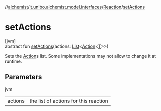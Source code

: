 //[alchemist](../../../index.md)/[it.unibo.alchemist.model.interfaces](../index.md)/[Reaction](index.md)/[setActions](set-actions.md)

# setActions

[jvm]\
abstract fun [setActions](set-actions.md)(actions: [List](https://docs.oracle.com/javase/8/docs/api/java/util/List.html)<[Action](../-action/index.md)<[T](../../it.unibo.alchemist.boundary.interfaces/-output-monitor/index.md)>>)

Sets the [Action](../-action/index.md)s list. Some implementations may not allow to change it at runtime.

## Parameters

jvm

| | |
|---|---|
| actions | the list of actions for this reaction |
